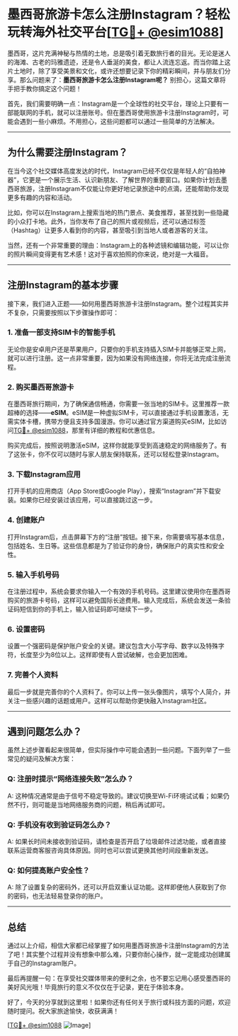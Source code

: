 # 墨西哥旅游卡怎么注册Instagram？轻松玩转海外社交平台[[TG💪+ @esim1088](https://t.me/s/esim1088)]

墨西哥，这片充满神秘与热情的土地，总是吸引着无数旅行者的目光。无论是迷人的海滩、古老的玛雅遗迹，还是令人垂涎的美食，都让人流连忘返。而当你踏上这片土地时，除了享受美景和文化，或许还想要记录下你的精彩瞬间，并与朋友们分享。那么问题来了：**墨西哥旅游卡怎么注册Instagram呢？** 别担心，这篇文章将手把手教你搞定这个问题！

首先，我们需要明确一点：Instagram是一个全球性的社交平台，理论上只要有一部能联网的手机，就可以注册账号。但在墨西哥使用旅游卡注册Instagram时，可能会遇到一些小麻烦。不用担心，这些问题都可以通过一些简单的方法解决。

---

## 为什么需要注册Instagram？

在当今这个社交媒体高度发达的时代，Instagram已经不仅仅是年轻人的“自拍神器”，它更是一个展示生活、认识新朋友、了解世界的重要窗口。如果你计划去墨西哥旅游，注册Instagram不仅能让你更好地记录旅途中的点滴，还能帮助你发现更多有趣的内容和活动。

比如，你可以在Instagram上搜索当地的热门景点、美食推荐，甚至找到一些隐藏的小众打卡地。此外，当你发布了自己的照片或视频后，还可以通过标签（Hashtag）让更多人看到你的内容，甚至吸引到当地人或者游客的关注。

当然，还有一个非常重要的理由：Instagram上的各种滤镜和编辑功能，可以让你的照片瞬间变得更有艺术感！这对于喜欢拍照的你来说，绝对是一大福音。

---

## 注册Instagram的基本步骤

接下来，我们进入正题——如何用墨西哥旅游卡注册Instagram。整个过程其实并不复杂，只需要按照以下步骤操作即可：

### 1. 准备一部支持SIM卡的智能手机

无论你是安卓用户还是苹果用户，只要你的手机支持插入SIM卡并能够正常上网，就可以进行注册。这一点非常重要，因为如果没有网络连接，你将无法完成注册流程。

### 2. 购买墨西哥旅游卡

在墨西哥旅行期间，为了确保通信畅通，你需要一张当地的SIM卡。这里推荐一款超棒的选择——**eSIM**。eSIM是一种虚拟SIM卡，可以直接通过手机设置激活，无需实体卡槽，携带方便且支持多国漫游。你可以通过官方渠道购买eSIM，比如访问[TG💪+ @esim1088](https://t.me/s/esim1088)，那里有详细的教程和优惠信息。

购买完成后，按照说明激活eSIM，这样你就能享受到高速稳定的网络服务了。有了这张卡，你不仅可以随时与家人朋友保持联系，还可以轻松登录Instagram。

### 3. 下载Instagram应用

打开手机的应用商店（App Store或Google Play），搜索“Instagram”并下载安装。如果你已经安装过该应用，可以直接跳过这一步。

### 4. 创建账户

打开Instagram后，点击屏幕下方的“注册”按钮。接下来，你需要填写基本信息，包括姓名、生日等。这些信息都是为了验证你的身份，确保账户的真实性和安全性。

### 5. 输入手机号码

在注册过程中，系统会要求你输入一个有效的手机号码。这里建议使用你在墨西哥购买的旅游卡号码，这样可以避免国际长途费用。输入完成后，系统会发送一条验证码短信到你的手机上，输入验证码即可继续下一步。

### 6. 设置密码

设置一个强密码是保护账户安全的关键。建议包含大小写字母、数字以及特殊字符，长度至少为8位以上。这样即使有人尝试破解，也会更加困难。

### 7. 完善个人资料

最后一步就是完善你的个人资料了。你可以上传一张头像图片，填写个人简介，并关注一些感兴趣的话题或用户。这样可以帮助你更快融入Instagram社区。

---

## 遇到问题怎么办？

虽然上述步骤看起来很简单，但实际操作中可能会遇到一些问题。下面列举了一些常见的疑问及解决方案：

### Q: 注册时提示“网络连接失败”怎么办？

A: 这种情况通常是由于信号不稳定导致的。建议切换至Wi-Fi环境试试看；如果仍然不行，则可能是当地网络服务商的问题，稍后再试即可。

### Q: 手机没有收到验证码怎么办？

A: 如果长时间未接收到验证码，请检查是否开启了垃圾邮件过滤功能，或者直接联系运营商客服咨询具体原因。同时也可以尝试更换其他时间段重新发送。

### Q: 如何提高账户安全性？

A: 除了设置复杂的密码外，还可以开启双重认证功能。这样即便他人获取到了你的密码，也无法轻易登录你的账户。

---

## 总结

通过以上介绍，相信大家都已经掌握了如何用墨西哥旅游卡注册Instagram的方法了吧！其实整个过程并没有想象中那么难，只要你耐心操作，就一定能成功创建属于自己的Instagram账户。

最后再提醒一句：在享受社交媒体带来的便利之余，也不要忘记用心感受墨西哥的美好风光哦！毕竟旅行的意义不仅仅在于记录，更在于体验本身。

好了，今天的分享就到这里啦！如果你还有任何关于旅行或科技方面的问题，欢迎随时提问。祝大家旅途愉快，收获满满！

[[TG💪+ @esim1088](https://t.me/s/esim1088) ![Image](https://i.postimg.cc/4NQfJmqS/Snipaste-2025-05-13-00-14-12.png)]